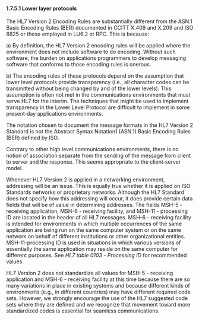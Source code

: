#### 1.7.5.1 Lower layer protocols

The HL7 Version 2 Encoding Rules are substantially different from the ASN.1 Basic Encoding Rules (BER) documented in CCITT X.409 and X.209 and ISO 8825 or those employed in LU6.2 or RPC. This is because:

a) By definition, the HL7 Version 2 encoding rules will be applied where the environment does not include software to do encoding. Without such software, the burden on applications programmers to develop messaging software that conforms to those encoding rules is onerous.

b) The encoding rules of these protocols depend on the assumption that lower level protocols provide transparency (i.e., all character codes can be transmitted without being changed by and of the lower levels). This assumption is often not met in the communications environments that must serve HL7 for the interim. The techniques that might be used to implement transparency in the Lower Level Protocol are difficult to implement in some present‑day applications environments.

The notation chosen to document the message formats in the HL7 Version 2 Standard is not the Abstract Syntax Notation1 (ASN.1) Basic Encoding Rules (BER) defined by ISO.

Contrary to other high level communications environments, there is no notion of association separate from the sending of the message from client to server and the response. This seems appropriate to the client‑server model.

Whenever HL7 Version 2 is applied in a networking environment, addressing will be an issue. This is equally true whether it is applied on ISO Standards networks or proprietary networks. Although the HL7 Standard does not specify how this addressing will occur, it does provide certain data fields that will be of value in determining addresses. The fields MSH-5 - receiving application, MSH-6 - receiving facility, and MSH-11 - processing ID are located in the header of all HL7 messages. MSH-6 - receiving facility is intended for environments in which multiple occurrences of the same application are being run on the same computer system or on the same network on behalf of different institutions or other organizational entities. MSH-11-processing ID is used in situations in which various versions of essentially the same application may reside on the same computer for different purposes. See _HL7 table 0103 - Processing ID_ for recommended values.

HL7 Version 2 does not standardize all values for MSH-5 - receiving application and MSH-6 - receiving facility at this time because there are so many variations in place in existing systems and because different kinds of environments (e.g., in different countries) may have different required code sets. However, we strongly encourage the use of the HL7 suggested code sets where they are defined and we recognize that movement toward more standardized codes is essential for seamless communications.
